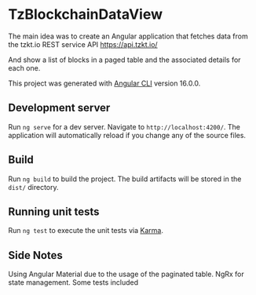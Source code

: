 # TzBlockchainDataView

The main idea was to create an Angular application that fetches data from the tzkt.io REST service API
https://api.tzkt.io/

And show a list of blocks in a paged table and the associated details for each one.

This project was generated with [Angular CLI](https://github.com/angular/angular-cli) version 16.0.0.

## Development server

Run `ng serve` for a dev server. Navigate to `http://localhost:4200/`. The application will automatically reload if you change any of the source files.

## Build

Run `ng build` to build the project. The build artifacts will be stored in the `dist/` directory.

## Running unit tests

Run `ng test` to execute the unit tests via [Karma](https://karma-runner.github.io).

## Side Notes
Using Angular Material due to the usage of the paginated table.
NgRx for state management.
Some tests included





